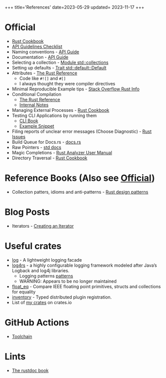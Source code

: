 +++
title='References'
date=2023-05-29
updated= 2023-11-17
+++

# Official

- [Rust Cookbook](https://rust-lang-nursery.github.io/rust-cookbook/intro.html)
- [API Guidelines Checklist](https://rust-lang.github.io/api-guidelines/checklist.html)
- Naming conventions - [API Guide](https://rust-lang.github.io/api-guidelines/naming.html)
- Documentation - [API Guide](https://rust-lang.github.io/api-guidelines/documentation.html)
- Selecting a collection - [Module std::collections](https://doc.rust-lang.org/std/collections/index.html)
- Setting up defaults - [Trait std::default::Default](https://doc.rust-lang.org/std/default/trait.Default.html)
- Attributes - [The Rust Reference](https://doc.rust-lang.org/reference/attributes.html)
  - Code like `#![]` and `#[]`
  - I always thought they were compiler directives
- Minimal Reproducible Example tips - [Stack Overflow Rust Info](https://stackoverflow.com/tags/rust/info)
- Conditional Compilation
  - [The Rust Reference](https://doc.rust-lang.org/reference/conditional-compilation.html#debug_assertions)
  - [Internal Notes](@/rust/conditional_compilation.md)
- Managing External Processes - [Rust Cookbook](https://rust-lang-nursery.github.io/rust-cookbook/os/external.html)
- Testing CLI Applications by running them
  - [CLI Book](https://rust-cli.github.io/book/tutorial/testing.html#testing-cli-applications-by-running-them)
  - [Example Snippet](@/rust/snippets.md#run-cli-app-to-test-it)
- Filing reports of unclear error messages (Choose Diagnostic) - [Rust Issues](https://github.com/rust-lang/rust/issues/new/choose)
- Build Queue for Docs.rs - [docs.rs](https://docs.rs/releases/queue)
- Raw Pointers - [std docs](https://doc.rust-lang.org/std/primitive.pointer.html)
- Magic Completions - [Rust Analyzer User Manual](https://rust-analyzer.github.io/manual.html#magic-completions)
- Directory Traversal - [Rust Cookbook](https://rust-lang-nursery.github.io/rust-cookbook/file/dir.html)

# Reference Books (Also see [Official](@/rust/refs.md#official))

- Collection patters, idioms and anti-patterns - [Rust design patterns](https://rust-unofficial.github.io/patterns/)

# Blog Posts

- Iterators - [Creating an Iterator](https://aloso.github.io/2021/03/09/creating-an-iterator)

# Useful crates

- [log](https://docs.rs/log/) - A lightweight logging facade
- [log4rs](https://docs.rs/log4rs/) - a highly configurable logging framework modeled after Java’s Logback and log4j libraries.
  - Logging patterns [patterns](https://docs.rs/log4rs/*/log4rs/encode/pattern/index.html)
  - WARNING: Appears to be no longer maintained
- [float_eq](https://docs.rs/float_eq/) - Compare IEEE floating point primitives, structs and collections for equality
- [inventory](https://docs.rs/inventory/) - Typed distributed plugin registration.
- List of [my crates](https://crates.io/users/c-git) on crates.io

# GitHub Actions

- [Toolchain](https://github.com/actions-rs/toolchain)

# Lints

- [The rustdoc book](https://doc.rust-lang.org/rustdoc/lints.html)
